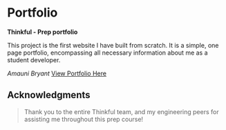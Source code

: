 # Portfolio
**Thinkful - Prep portfolio**

This project is the first website I have built from scratch. It is a simple, one page portfolio, encompassing all necessary information about me as a student developer. 

*Amauni Bryant*
[View Portfolio Here](https://amauni.github.io/Portfolio/)

## Acknowledgments
> Thank you to the entire Thinkful team, and my engineering peers for assisting me throughout this prep course!
